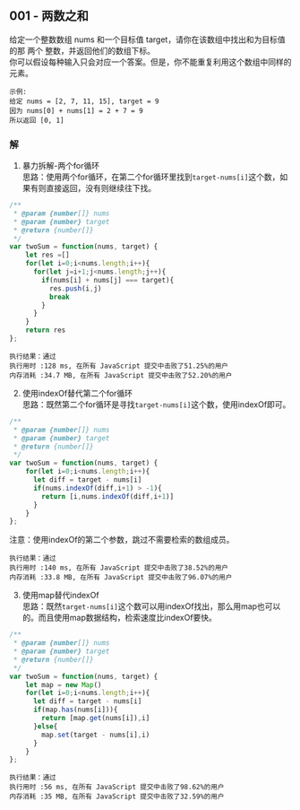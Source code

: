 ## 001 - 两数之和
给定一个整数数组 nums 和一个目标值 target，请你在该数组中找出和为目标值的那 两个 整数，并返回他们的数组下标。  
你可以假设每种输入只会对应一个答案。但是，你不能重复利用这个数组中同样的元素。

```
示例:
给定 nums = [2, 7, 11, 15], target = 9
因为 nums[0] + nums[1] = 2 + 7 = 9
所以返回 [0, 1]
```

### 解
1. 暴力拆解-两个for循环  
思路：使用两个for循环，在第二个for循环里找到```target-nums[i]```这个数，如果有则直接返回，没有则继续往下找。
```js
/**
 * @param {number[]} nums
 * @param {number} target
 * @return {number[]}
 */
var twoSum = function(nums, target) {
    let res =[]
    for(let i=0;i<nums.length;i++){
      for(let j=i+1;j<nums.length;j++){
        if(nums[i] + nums[j] === target){
          res.push(i,j)
          break
        }
      }
    }
    return res
};
```
```
执行结果：通过
执行用时 :128 ms, 在所有 JavaScript 提交中击败了51.25%的用户
内存消耗 :34.7 MB, 在所有 JavaScript 提交中击败了52.20%的用户
```

2. 使用indexOf替代第二个for循环  
思路：既然第二个for循环是寻找```target-nums[i]```这个数，使用indexOf即可。  
```js
/**
 * @param {number[]} nums
 * @param {number} target
 * @return {number[]}
 */
var twoSum = function(nums, target) {
    for(let i=0;i<nums.length;i++){
      let diff = target - nums[i]
      if(nums.indexOf(diff,i+1) > -1){
        return [i,nums.indexOf(diff,i+1)]
      }
    }
};
```
注意：使用indexOf的第二个参数，跳过不需要检索的数组成员。  
```
执行结果：通过
执行用时 :140 ms, 在所有 JavaScript 提交中击败了38.52%的用户
内存消耗 :33.8 MB, 在所有 JavaScript 提交中击败了96.07%的用户
```

3. 使用map替代indexOf  
思路：既然```target-nums[i]```这个数可以用indexOf找出，那么用map也可以的。而且使用map数据结构，检索速度比indexOf要快。
```js
/**
 * @param {number[]} nums
 * @param {number} target
 * @return {number[]}
 */
var twoSum = function(nums, target) {
    let map = new Map()
    for(let i=0;i<nums.length;i++){
      let diff = target - nums[i]
      if(map.has(nums[i])){
        return [map.get(nums[i]),i]
      }else{
        map.set(target - nums[i],i)
      }
    }
};
```
```
执行结果：通过
执行用时 :56 ms, 在所有 JavaScript 提交中击败了98.62%的用户
内存消耗 :35 MB, 在所有 JavaScript 提交中击败了32.59%的用户
```